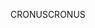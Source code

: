 <span data-ttu-id="6d8af-101">CRONUS</span><span class="sxs-lookup"><span data-stu-id="6d8af-101">CRONUS</span></span>
